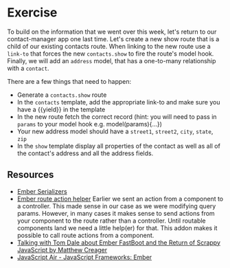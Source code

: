 # Exercise

To build on the information that we went over this week, let's return to our contact-manager app one last time. Let's create a new show route that is a child of our existing contacts route. When linking to the new route use a `link-to` that forces the new `contacts.show` to fire the route's model hook. Finally, we will add an `address` model, that has a one-to-many relationship with a `contact`.

There are a few things that need to happen:

* Generate a `contacts.show` route
* In the `contacts` template, add the appropriate link-to and make sure you have a {{yield}} in the template
* In the new route fetch the correct record (hint: you will need to pass in `params` to your model hook e.g. model(params){...})
* Your new address model should have a `street1`, `street2`, `city`, `state`, `zip`
* In the `show` template display all properties of the contact as well as all of the contact's address and all the address fields.


## Resources
* [Ember Serializers](https://guides.emberjs.com/v2.6.0/models/customizing-serializers/)
* [Ember route action helper](https://github.com/dockyard/ember-route-action-helper)
  Earlier we sent an action from a component to a controller. This made sense in our case as we were modifying query params. However, in many cases it makes sense to send actions from your component to the route rather than a controller. Until routable components land we need a little help(er) for that. This addon makes it possible to call route actions from a component.
* [Talking with Tom Dale about Ember FastBoot and the Return of Scrappy JavaScript by Matthew Creager](https://blog.heroku.com/archives/2016/4/5/live_at_emberconf_tom_dale_talks_about_ember_fastboot)
* [JavaScript Air - JavaScript Frameworks: Ember](https://javascriptair.com/episodes/2016-04-27/)

